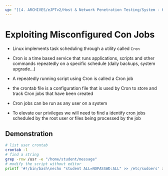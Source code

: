 ```yaml
---
up: "[[4. ARCHIVES/eJPTv2/Host & Network Penetration Testing/System - Host Based Attacks/Linux Privilege Escalation/Linux Privilege Escalation]]"
---
```


# Exploiting Misconfigured Con Jobs

- Linux implements task scheduling through a utility called `Cron`
- Cron is a time based service that runs applications, scripts and other commands repeatedly on a specific schedule (daily backups, system upgrade...)
- A repeatedly running script using Cron is called a Cron job
- the crontab file is a configuration file that is used by Cron to store and track Cron jobs that have been created

- Cron jobs can be run as any user on a system
- To elevate our privileges we will need to find a identify cron jobs scheduled by the root user or files being processed by the job

## Demonstration

```bash
# list user crontab
crontab -l
# find a string
grep -rnw /usr -e "/home/student/message"
# modify the script without editor
printf '#!/bin/bash\necho "student ALL=NOPASSWD:ALL" >> /etc/sudoers' > <cron_script>
```
